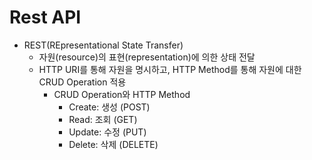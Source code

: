 # Rest API
- REST(REpresentational State Transfer)
  - 자원(resource)의 표현(representation)에 의한 상태 전달
  - HTTP URI를 통해 자원을 명시하고, HTTP Method를 통해 자원에 대한 CRUD Operation 적용
    - CRUD Operation와 HTTP Method
      - Create: 생성 (POST)
      - Read: 조회 (GET)
      - Update: 수정 (PUT)
      - Delete: 삭제 (DELETE)